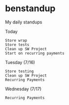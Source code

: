 # benstandup
My daily standups

Today

    Store wrap
    Store tests
    Clean up SW Project
    Start on recurring payments

Tuesday (7/16)
    
    Store testing
    Clean up SW Project
    Recurring Payments
    
Wednesday (7/17)
    
    Recurring Payments

